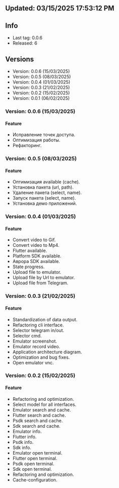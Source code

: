 ## Updated: 03/15/2025 17:53:12 PM

## Info

- Last tag: 0.0.6
- Released: 6

## Versions

- Version: 0.0.6 (15/03/2025)
- Version: 0.0.5 (08/03/2025)
- Version: 0.0.4 (01/03/2025)
- Version: 0.0.3 (21/02/2025)
- Version: 0.0.2 (15/02/2025)
- Version: 0.0.1 (06/02/2025)

### Version: 0.0.6 (15/03/2025)

#### Feature

- Исправление точек доступа.
- Оптимизация работы.
- Рефакторинг.

### Version: 0.0.5 (08/03/2025)

#### Feature

- Оптимизация available (cache).
- Установка пакета (url, path).
- Удаление пакета (select, name).
- Запуск пакета (select, name).
- Установка демо приложений.

### Version: 0.0.4 (01/03/2025)

#### Feature

- Convert video to Gif.
- Convert video to Mp4.
- Flutter available.
- Platform SDK available.
- Аврора SDK available.
- State progress.
- Upload file to emulator.
- Upload file by Url to emulator.
- Upload file from Telegram.

### Version: 0.0.3 (21/02/2025)

#### Feature

- Standardization of data output.
- Refactoring cli interface.
- Selector telegram in/out.
- Selector cmd.
- Emulator screenshot.
- Emulator record video.
- Application architecture diagram.
- Optimization and bug fixes.
- Open emulator vnc.

### Version: 0.0.2 (15/02/2025)

#### Feature

- Refactoring and optimization.
- Select model for all interfaces.
- Emulator search and cache.
- Flutter search and cache.
- Psdk search and cache.
- Sdk search and cache.
- Emulator info.
- Flutter info.
- Psdk info.
- Sdk info.
- Emulator open terminal.
- Flutter open terminal.
- Psdk open terminal.
- Sdk open terminal.
- Refactoring and optimization.
- Cache-configuration.
